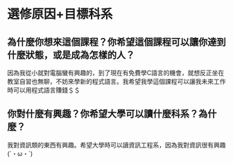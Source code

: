 # 選修原因+目標科系
## 為什麼你想來這個課程？你希望這個課程可以讓你達到什麼狀態，或是成為怎樣的人？
因為我從小就對電腦蠻有興趣的，到了現在有免費學C語言的機會，就想反正坐在教室自習也無聊，不妨來學新的程式語言。我希望我學這個課程可以讓我未來工作時可以用程式語言賺錢＄＄
## 你對什麼有興趣？你希望大學可以讀什麼科系？為什麼？
我對資訊類的東西有興趣。希望大學時可以讀資訊工程系，因為我對資訊很有興趣(´・ω・`)